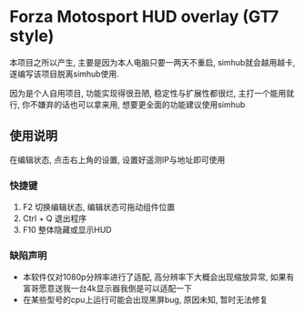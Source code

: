 # Forza Motosport HUD overlay (GT7 style)
本项目之所以产生, 主要是因为本人电脑只要一两天不重启, simhub就会越用越卡, 遂编写该项目脱离simhub使用.

因为是个人自用项目, 功能实现得很丑陋, 稳定性与扩展性都很烂, 主打一个能用就行, 你不嫌弃的话也可以拿来用, 想要更全面的功能建议使用simhub

## 使用说明
  在编辑状态, 点击右上角的设置, 设置好遥测IP与地址即可使用
### 快捷键
  1. F2 切换编辑状态, 编辑状态可拖动组件位置
  2. Ctrl + Q   退出程序
  3. F10 整体隐藏或显示HUD
### 缺陷声明
- 本软件仅对1080p分辨率进行了适配, 高分辨率下大概会出现缩放异常, 如果有富哥愿意送我一台4k显示器我倒是可以适配一下
- 在某些型号的cpu上运行可能会出现黑屏bug, 原因未知, 暂时无法修复